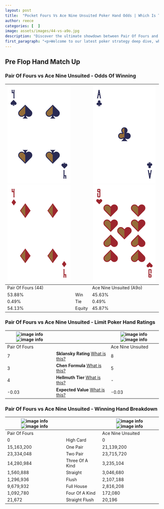 ```yaml
---
layout: post
title:  "Pocket Fours Vs Ace Nine Unsuited Poker Hand Odds | Which Is The Better Hand In Poker? A Complete Guide"
author: reece
categories: [  ]
image: assets/images/44-vs-a9o.jpg
description: "Discover the ultimate showdown between Pair Of Fours and Ace Nine Unsuited in poker! Uncover the odds, strategies, and scenarios where one hand triumphs over the other. Get ready to up your poker game with this thrilling analysis."
first_paragraph: "<p>Welcome to our latest poker strategy deep dive, where we're pitting two distinct hands against each other in a high-stakes showdown: Pair Of Fours vs Ace Nine Unsuited.</p><p>In the dynamic world of poker, every decision counts, and knowing which hand holds the upper hand is key to your success at the table.</p><p>In this article, we'll dissect these two hands, explore the scenarios where one dominates the other, and equip you with the knowledge to make strategic choices that can tip the odds in your favor.</p><p>Get ready to unravel the intriguing dynamics of these poker hands and elevate your game to new heights.</p>"
---
```




[comment]: # (sp0)

## Pre Flop Hand Match Up

<div class="table hand-ratings" markdown="1"> 



### Pair Of Fours vs Ace Nine Unsuited - Odds Of Winning


    
| ![image info](assets/images/hand1/4.png) ![image info](assets/images/hand1/4o.png) |  | ![image info](assets/images/hand2/a.png) ![image info](assets/images/hand2/9o.png) |
| -------- | -------- | -------- |
| Pair Of Fours (44) |  | Ace Nine Unsuited (A9o) |
| 53.88% | Win | 45.63% |
| 0.49% | Tie | 0.49% |
| 54.13% | Equity | 45.87% |




[comment]: # (sp1)



### Pair Of Fours vs Ace Nine Unsuited - Limit Poker Hand Ratings


    
| ![image info](https://www.riverpairs.com/assets/images/hand1/4.png) ![image info](https://www.riverpairs.com/assets/images/hand1/4o.png) |  | ![image info](https://www.riverpairs.com/assets/images/hand2/a.png) ![image info](https://www.riverpairs.com/assets/images/hand2/9o.png) |
| -------- | -------- | -------- |
| Pair Of Fours |  | Ace Nine Unsuited |
| 7 | **Sklansky Rating** [What is this?](/sklansky-rating-explained) | 8 |
| 3 | **Chen Formula** [What is this?](/chen-formula-explained) | 5 |
| 4 | **Hellmuth Tier** [What is this?](/Hellmuth-tier-explained) | - |
| -0.03 | **Expected Value** [What is this?](/expected-value-explained) | -0.03 |




[comment]: # (sp2)



### Pair Of Fours vs Ace Nine Unsuited - Winning Hand Breakdown


    
| ![image info](https://www.riverpairs.com/assets/images/hand1/4.png) ![image info](https://www.riverpairs.com/assets/images/hand1/4o.png) |  | ![image info](https://www.riverpairs.com/assets/images/hand2/a.png) ![image info](https://www.riverpairs.com/assets/images/hand2/9o.png) |
| -------- | -------- | -------- |
| Pair Of Fours |  | Ace Nine Unsuited |
| 0 | High Card | 0 |
| 15,163,200 | One Pair | 21,139,200 |
| 23,334,048 | Two Pair | 23,715,720 |
| 14,280,984 | Three Of A Kind | 3,235,104 |
| 1,560,888 | Straight | 3,046,680 |
| 1,296,936 | Flush | 2,107,188 |
| 9,679,932 | Full House | 2,816,208 |
| 1,092,780 | Four Of A Kind | 172,080 |
| 21,672 | Straight Flush | 20,196 |




[comment]: # (sp3)



</div>

[comment]: # (sp4)



[comment]: # (sp5)

